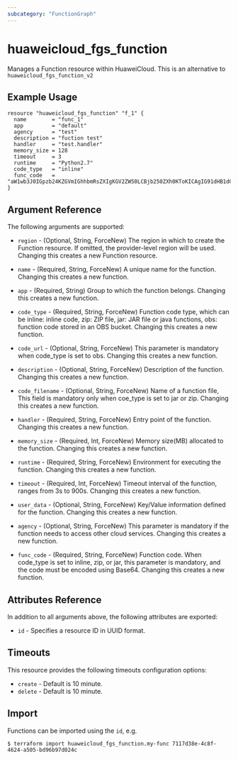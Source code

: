 ```yaml
---
subcategory: "FunctionGraph"
---
```


# huaweicloud\_fgs\_function

Manages a Function resource within HuaweiCloud.
This is an alternative to `huaweicloud_fgs_function_v2`

## Example Usage

```hcl
resource "huaweicloud_fgs_function" "f_1" {
  name        = "func_1"
  app         = "default"
  agency      = "test"
  description = "fuction test"
  handler     = "test.handler"
  memory_size = 128
  timeout     = 3
  runtime     = "Python2.7"
  code_type   = "inline"
  func_code   = "aW1wb3J0IGpzb24KZGVmIGhhbmRsZXIgKGV2ZW50LCBjb250ZXh0KToKICAgIG91dHB1dCA9ICdIZWxsbyBtZXNzYWdlOiAnICsganNvbi5kdW1wcyhldmVudCkKICAgIHJldHVybiBvdXRwdXQ="
}
```

## Argument Reference

The following arguments are supported:

* `region` - (Optional, String, ForceNew) The region in which to create the Function resource. If omitted, the provider-level region will be used. Changing this creates a new Function resource.

* `name` - (Required, String, ForceNew) A unique name for the function. Changing this creates a new function.

* `app` - (Required, String) Group to which the function belongs. Changing this creates a new function.

* `code_type` - (Required, String, ForceNew) Function code type, which can be inline: inline code, zip: ZIP file,
	jar: JAR file or java functions, obs: function code stored in an OBS bucket. Changing this
	creates a new function.

* `code_url` - (Optional, String, ForceNew) This parameter is mandatory when code_type is set to obs. Changing this
	creates a new function.

* `description` - (Optional, String, ForceNew) Description of the function. Changing this creates a new function.

* `code_filename` - (Optional, String, ForceNew) Name of a function file, This field is mandatory only when coe_type is
	set to jar or zip. Changing this creates a new function.

* `handler` - (Required, String, ForceNew) Entry point of the function. Changing this creates a new function.

* `memory_size` - (Required, Int, ForceNew) Memory size(MB) allocated to the function. Changing this creates a new function.

* `runtime` - (Required, String, ForceNew) Environment for executing the function. Changing this creates a new function.

* `timeout` - (Required, Int, ForceNew) Timeout interval of the function, ranges from 3s to 900s. Changing this creates a new function.

* `user_data` - (Optional, String, ForceNew) Key/Value information defined for the function. Changing this creates a new function.

* `agency` - (Optional, String, ForceNew) This parameter is mandatory if the function needs to access other cloud services.
	Changing this creates a new function.

* `func_code` - (Required, String, ForceNew) Function code. When code_type is set to inline, zip, or jar, this parameter is mandatory,
	and the code must be encoded using Base64. Changing this creates a new function.


## Attributes Reference

In addition to all arguments above, the following attributes are exported:

* `id` - Specifies a resource ID in UUID format.

## Timeouts
This resource provides the following timeouts configuration options:
- `create` - Default is 10 minute.
- `delete` - Default is 10 minute.

## Import

Functions can be imported using the `id`, e.g.

```
$ terraform import huaweicloud_fgs_function.my-func 7117d38e-4c8f-4624-a505-bd96b97d024c
```

